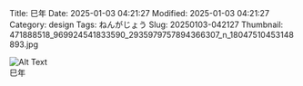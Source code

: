 Title: 巳年
Date: 2025-01-03 04:21:27
Modified: 2025-01-03 04:21:27
Category: design
Tags: ねんがじょう
Slug: 20250103-042127
Thumbnail: 471888518_969924541833590_2935979757894366307_n_18047510453148893.jpg

![Alt Text]({static}/images/471888518_969924541833590_2935979757894366307_n_18047510453148893.jpg)  
巳年

